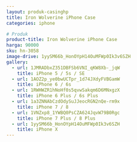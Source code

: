 ```yaml
---
layout: produk-casinghp
title: Iron Wolverine iPhone Case
categories: iphone

# Produk
product-title: Iron Wolverine iPhone Case
harga: 90000
sku: hn-3058
image-drive: 1yySM66b_HonOYpH14OuMFWp0Ik3v6SZH
gallery:
  - url: 1JMRADbxZ351DBFSb6VNI_qKW8Xb-_jqW
    title: iPhone 5 / 5s / SE
  - url: 1AOZ2p_ye0bwUCTpr_1d74JXdyFVBGamW
    title: iPhone 6 / 6s
  - url: 1RWHWZR1hNoHf0s5qvwSakqm6D6MNxgzX
    title: iPhone 6 Plus / 6s Plus
  - url: 1a3ZNNAbCzdOdySuJJeocRGN2nQe-rm9x
    title: iPhone 7 / 8
  - url: 1VNZxp8_1YWBQ0PsCZA624JqvW79B0Rgc
    title: iPhone 7 Plus / 8 Plus
  - url: 1yySM66b_HonOYpH14OuMFWp0Ik3v6SZH
    title: iPhone X
---
```

